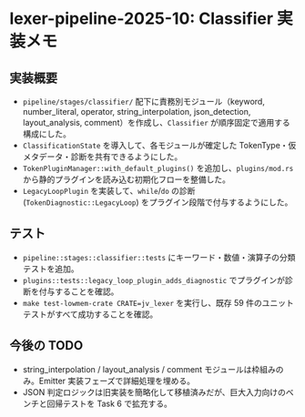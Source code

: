 # lexer-pipeline-2025-10: Classifier 実装メモ

## 実装概要
- `pipeline/stages/classifier/` 配下に責務別モジュール（keyword, number_literal, operator, string_interpolation, json_detection, layout_analysis, comment）を作成し、`Classifier` が順序固定で適用する構成にした。
- `ClassificationState` を導入して、各モジュールが確定した TokenType・仮メタデータ・診断を共有できるようにした。
- `TokenPluginManager::with_default_plugins()` を追加し、`plugins/mod.rs` から静的プラグインを読み込む初期化フローを整備した。
- `LegacyLoopPlugin` を実装して、`while`/`do` の診断 (`TokenDiagnostic::LegacyLoop`) をプラグイン段階で付与するようにした。

## テスト
- `pipeline::stages::classifier::tests` にキーワード・数値・演算子の分類テストを追加。
- `plugins::tests::legacy_loop_plugin_adds_diagnostic` でプラグインが診断を付与することを確認。
- `make test-lowmem-crate CRATE=jv_lexer` を実行し、既存 59 件のユニットテストがすべて成功することを確認。

## 今後の TODO
- string_interpolation / layout_analysis / comment モジュールは枠組みのみ。Emitter 実装フェーズで詳細処理を埋める。
- JSON 判定ロジックは旧実装を簡略化して移植済みだが、巨大入力向けのベンチと回帰テストを Task 6 で拡充する。
